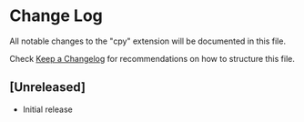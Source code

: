 # Change Log

All notable changes to the "cpy" extension will be documented in this file.

Check [Keep a Changelog](http://keepachangelog.com/) for recommendations on how to structure this file.

## [Unreleased]

- Initial release
